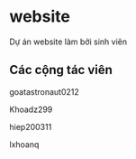 # website

Dự án website làm bởi sinh viên

## Các cộng tác viên

goatastronaut0212

Khoadz299

hiep200311

lxhoanq
